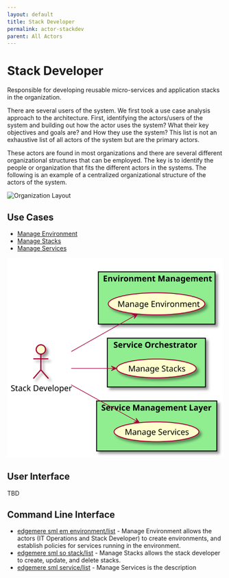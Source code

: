 ```yaml
---
layout: default
title: Stack Developer
permalink: actor-stackdev
parent: All Actors
---
```


# Stack Developer

Responsible for developing reusable micro-services and application stacks in the organization.

There are several users of the system. We first took a use case analysis approach to the architecture. First,
identifying the actors/users of the system and building out how the actor uses the system? What their key objectives and
goals are? and How they use the system? This list is not an exhaustive list of all actors of the system but are the
primary actors.

These actors are found in most organizations and there are several different organizational structures that can be
employed. The key is to identify the people or organization that fits the different actors in the systems. The following
is an example of a centralized organizational structure of the actors of the system.

![Organization Layout](./orgchart.png)


## Use Cases

* [Manage Environment](usecase-ManageEnvironment)
* [Manage Stacks](usecase-ManageStacks)
* [Manage Services](usecase-ManageServices)

  
![Use Case Diagram](./usecase.svg)

## User Interface
TBD

## Command Line Interface
* [ edgemere sml em environment/list](action--edgemere-sml-em-environment-list) - Manage Environment allows the actors (IT Operations and Stack Developer) to create environments, and establish policies for services running in the environment.
* [ edgemere sml so stack/list](action--edgemere-sml-so-stack-list) - Manage Stacks allows the stack developer to create, update, and delete stacks.
* [ edgemere sml service/list](action--edgemere-sml-service-list) - Manage Services is the description

